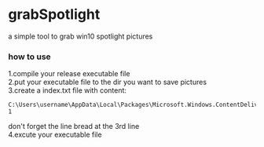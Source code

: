 # grabSpotlight
a simple tool to grab win10 spotlight pictures

### how to use
1.compile your release executable file  
2.put your executable file to the dir you want to save pictures  
3.create a index.txt file with content:  
```
C:\Users\username\AppData\Local\Packages\Microsoft.Windows.ContentDeliveryManager_cw5n1h2txyewy\LocalState\Assets
1

```
don't forget the line bread at the 3rd line  
4.excute your executable file  
